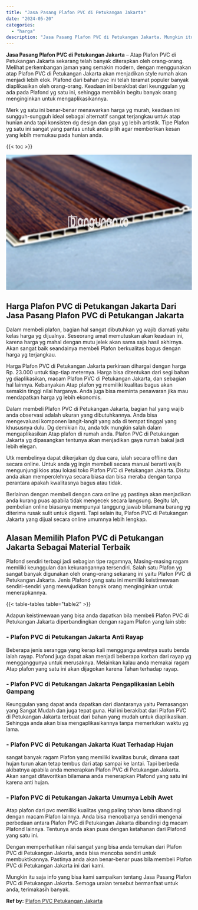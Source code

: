 ```yaml
---
title: "Jasa Pasang Plafon PVC di Petukangan Jakarta"
date: "2024-05-20"
categories: 
  - "harga"
description: "Jasa Pasang Plafon PVC di Petukangan Jakarta. Mungkin itu saja info yang bisa kami sampaikan tentang Jasa Pasang Plafon PVC di Petukangan Jakarta. Semoga ura..."
---
```


**Jasa Pasang Plafon PVC di Petukangan Jakarta** – Atap Plafon PVC di Petukangan Jakarta sekarang telah banyak diterapkan oleh orang-orang. Melihat perkembangan jaman yang semakin modern, dengan menggunakan atap Plafon PVC di Petukangan Jakarta akan menjadikan style rumah akan menjadi lebih elok. Plafond dari bahan pvc ini telah teramat populer banyak diaplikasikan oleh orang-orang. Keadaan ini berakibat dari keunggulan yg ada pada Plafond yg satu ini, sehingga membikin begitu banyak orang menginginkan untuk mengaplikasikannya.

Merk yg satu ini benar-benar menawarkan harga yg murah, keadaan ini sungguh-sungguh ideal sebagai alternatif sangat terjangkau untuk atap hunian anda tapi konsisten dg design dan gaya yg lebih artistik. Tipe Plafon yg satu ini sangat yang pantas untuk anda pilih agar memberikan kesan yang lebih memukau pada hunian anda.

{{< toc >}}

![Jasa Pasang Plafon PVC di Petukangan Jakarta](/images/flafond-pvc-murah03.png)

## Harga Plafon PVC di Petukangan Jakarta Dari Jasa Pasang Plafon PVC di Petukangan Jakarta

Dalam membeli plafon, bagian hal sangat dibutuhkan yg wajib diamati yaitu kelas harga yg dijualnya. Seseorang amat memutuskan akan keadaan ini, karena harga yg mahal dengan mutu jelek akan sama saja hasil akhirnya. Akan sangat baik seandainya membeli Plafon berkualitas bagus dengan harga yg terjangkau.

Harga Plafon PVC di Petukangan Jakarta perkiraan dihargai dengan harga Rp. 23.000 untuk tiap-tiap meternya. Harga bisa ditentukan dari segi bahan yg diaplikasikan, macam Plafon PVC di Petukangan Jakarta, dan sebagian hal lainnya. Kebanyakan Atap plafon yg memiliki kualitas bagus akan semakin tinggi nilai harganya. Anda juga bisa meminta penawaran jika mau mendapatkan harga yg lebih ekonomis.

Dalam membeli Plafon PVC di Petukangan Jakarta, bagian hal yang wajib anda observasi adalah ukuran yang dibutuhkannya. Anda bisa mengevaluasi komponen langit-langit yang ada di tempat tinggal yang khususnya dulu. Dg demikian itu, anda tdk mungkin salah dalam mengaplikasikan Atap plafon di rumah anda. Plafon PVC di Petukangan Jakarta yg dipasangkan tentunya akan menjadikan gaya rumah bakal jadi lebih elegan.

Utk membelinya dapat dikerjakan dg dua cara, ialah secara offline dan secara online. Untuk anda yg ingin membeli secara manual berarti wajib mengunjungi kios atau lokasi toko Plafon PVC di Petukangan Jakarta. Disitu anda akan memperolehnya secara biasa dan bisa meraba dengan tanpa perantara apakah kwalitasnya bagus atau tidak.

Berlainan dengan membeli dengan cara online yg pastinya akan menjadikan anda kurang puas apabila tidak mengecek secara langsung. Begitu lah, pembelian online biasanya mempunyai tanggung jawab bilamana barang yg diterima rusak sulit untuk diganti. Tapi selain itu, Plafon PVC di Petukangan Jakarta yang dijual secara online umumnya lebih lengkap.

## Alasan Memilih Plafon PVC di Petukangan Jakarta Sebagai Material Terbaik

Plafond sendiri terbagi jadi sebagian tipe ragamnya, Masing-masing ragam memiliki keunggulan dan kekurangannya tersendiri. Salah satu Plafon yg sangat banyak digunakan oleh orang-orang sekarang ini yaitu Plafon PVC di Petukangan Jakarta. Jenis Plafond yang satu ini memiliki keistimewaan sendiri-sendiri yang mewujudkan banyak orang menginginkan untuk menerapkannya.

{{< table-tables table="table2" >}}

Adapun keistimewaan yang bisa anda dapatkan bila membeli Plafon PVC di Petukangan Jakarta diperbandingkan dengan ragam Plafon yang lain sbb:

### \- Plafon PVC di Petukangan Jakarta Anti Rayap

Beberapa jenis serangga yang kerap kali menggangu awetnya suatu benda ialah rayap. Plafond juga dapat akan menjadi beberapa korban dari rayap yg mengganggunya untuk merusaknya. Melainkan kalau anda memakai ragam Atap plafon yang satu ini akan dijagokan karena Tahan terhadap rayap.

### \- Plafon PVC di Petukangan Jakarta Pengaplikasian Lebih Gampang

Keunggulan yang dapat anda dapatkan dari diantaranya yaitu Pemasangan yang Sangat Mudah dan juga tepat guna. Hal ini berakibat dari Plafon PVC di Petukangan Jakarta terbuat dari bahan yang mudah untuk diaplikasikan. Sehingga anda akan bisa mengaplikasikannya tanpa memerlukan waktu yg lama.

### \- Plafon PVC di Petukangan Jakarta Kuat Terhadap Hujan

sangat banyak ragam Plafon yang memiliki kwalitas buruk, dimana saat hujan turun akan tetap tembus dari atap sampai ke lantai. Tapi berbeda akibatnya apabila anda menerapkan Plafon PVC di Petukangan Jakarta. Akan sangat difavoritkan bilamana anda menerapkan Plafond yang satu ini karena anti hujan.

### \- Plafon PVC di Petukangan Jakarta Umurnya Lebih Awet

Atap plafon dari pvc memiliki kualitas yang paling tahan lama dibandingi dengan macam Plafon lainnya. Anda bisa mencobanya sendiri mengenai perbedaan antara Plafon PVC di Petukangan Jakarta dibandingi dg macam Plafond lainnya. Tentunya anda akan puas dengan ketahanan dari Plafond yang satu ini.

Dengan memperhatikan nilai sangat yang bisa anda temukan dari Plafon PVC di Petukangan Jakarta, anda bisa mencoba sendiri untuk membuktikannya. Pastinya anda akan benar-benar puas bila membeli Plafon PVC di Petukangan Jakarta ini dari kami.

Mungkin itu saja info yang bisa kami sampaikan tentang Jasa Pasang Plafon PVC di Petukangan Jakarta. Semoga uraian tersebut bermanfaat untuk anda, terimakasih banyak.

**Ref by:** [Plafon PVC Petukangan Jakarta](https://id.wikipedia.org/wiki/Plafon)
